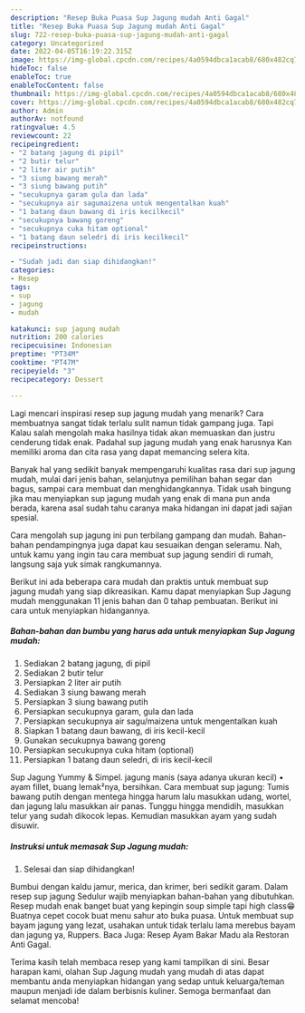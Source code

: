 ```yaml
---
description: "Resep Buka Puasa Sup Jagung mudah Anti Gagal"
title: "Resep Buka Puasa Sup Jagung mudah Anti Gagal"
slug: 722-resep-buka-puasa-sup-jagung-mudah-anti-gagal
category: Uncategorized
date: 2022-04-05T16:19:22.315Z
image: https://img-global.cpcdn.com/recipes/4a0594dbca1acab8/680x482cq70/sup-jagung-mudah-foto-resep-utama.jpg
hideToc: false
enableToc: true
enableTocContent: false
thumbnail: https://img-global.cpcdn.com/recipes/4a0594dbca1acab8/680x482cq70/sup-jagung-mudah-foto-resep-utama.jpg
cover: https://img-global.cpcdn.com/recipes/4a0594dbca1acab8/680x482cq70/sup-jagung-mudah-foto-resep-utama.jpg
author: Admin
authorAv: notfound
ratingvalue: 4.5
reviewcount: 22
recipeingredient:
- "2 batang jagung di pipil"
- "2 butir telur"
- "2 liter air putih"
- "3 siung bawang merah"
- "3 siung bawang putih"
- "secukupnya garam gula dan lada"
- "secukupnya air sagumaizena untuk mengentalkan kuah"
- "1 batang daun bawang di iris kecilkecil"
- "secukupnya bawang goreng"
- "secukupnya cuka hitam optional"
- "1 batang daun seledri di iris kecilkecil"
recipeinstructions:

- "Sudah jadi dan siap dihidangkan!"
categories:
- Resep
tags:
- sup
- jagung
- mudah

katakunci: sup jagung mudah 
nutrition: 200 calories
recipecuisine: Indonesian
preptime: "PT34M"
cooktime: "PT47M"
recipeyield: "3"
recipecategory: Dessert

---
```



Lagi mencari inspirasi resep sup jagung mudah yang menarik? Cara membuatnya sangat tidak terlalu sulit namun tidak gampang juga. Tapi Kalau salah mengolah maka hasilnya tidak akan memuaskan dan justru cenderung tidak enak. Padahal sup jagung mudah yang enak harusnya Kan memiliki aroma dan cita rasa yang dapat memancing selera kita.


Banyak hal yang sedikit banyak mempengaruhi kualitas rasa dari sup jagung mudah, mulai dari jenis bahan, selanjutnya pemilihan bahan segar dan bagus, sampai cara membuat dan menghidangkannya. Tidak usah bingung jika mau menyiapkan sup jagung mudah yang enak di mana pun anda berada, karena asal sudah tahu caranya maka hidangan ini dapat jadi sajian spesial.

Cara mengolah sup jagung ini pun terbilang gampang dan mudah. Bahan-bahan pendampingnya juga dapat kau sesuaikan dengan seleramu. Nah, untuk kamu yang ingin tau cara membuat sup jagung sendiri di rumah, langsung saja yuk simak rangkumannya.


Berikut ini ada beberapa cara mudah dan praktis untuk membuat sup jagung mudah yang siap dikreasikan. Kamu dapat menyiapkan Sup Jagung mudah menggunakan 11 jenis bahan dan 0 tahap pembuatan. Berikut ini cara untuk menyiapkan hidangannya.

<!--inarticleads1-->

##### Bahan-bahan dan bumbu yang harus ada untuk menyiapkan Sup Jagung mudah:

1. Sediakan 2 batang jagung, di pipil
1. Sediakan 2 butir telur
1. Persiapkan 2 liter air putih
1. Sediakan 3 siung bawang merah
1. Persiapkan 3 siung bawang putih
1. Persiapkan secukupnya garam, gula dan lada
1. Persiapkan secukupnya air sagu/maizena untuk mengentalkan kuah
1. Siapkan 1 batang daun bawang, di iris kecil-kecil
1. Gunakan secukupnya bawang goreng
1. Persiapkan secukupnya cuka hitam (optional)
1. Persiapkan 1 batang daun seledri, di iris kecil-kecil


Sup Jagung Yummy &amp; Simpel. jagung manis (saya adanya ukuran kecil) • ayam fillet, buang lemak²nya, bersihkan. Cara membuat sup jagung: Tumis bawang putih dengan mentega hingga harum lalu masukkan udang, wortel, dan jagung lalu masukkan air panas. Tunggu hingga mendidih, masukkan telur yang sudah dikocok lepas. Kemudian masukkan ayam yang sudah disuwir. 

<!--inarticleads2-->

##### Instruksi untuk memasak Sup Jagung mudah:


1. Selesai dan siap dihidangkan!

Bumbui dengan kaldu jamur, merica, dan krimer, beri sedikit garam. Dalam resep sup jagung Sedulur wajib menyiapkan bahan-bahan yang dibutuhkan. Resep mudah enak banget buat yang kepingin soup simple tapi high class😁Buatnya cepet cocok buat menu sahur ato buka puasa. Untuk membuat sup bayam jagung yang lezat, usahakan untuk tidak terlalu lama merebus bayam dan jagung ya, Ruppers. Baca Juga: Resep Ayam Bakar Madu ala Restoran Anti Gagal. 

Terima kasih telah membaca resep yang kami tampilkan di sini. Besar harapan kami, olahan Sup Jagung mudah yang mudah di atas dapat membantu anda menyiapkan hidangan yang sedap untuk keluarga/teman maupun menjadi ide dalam berbisnis kuliner. Semoga bermanfaat dan selamat mencoba!
